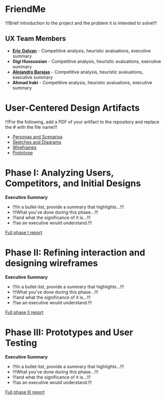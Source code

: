 # FriendMe

!!!Brief introduction to the project and the problem it is intended to solve!!!

## UX Team Members

* **[Eric Galvan]((https://github.com/ChicoState/ux-personal-portfolio-GoosiferIO))** - Competitive analysis, heuristic avaluations, executive summary
* **Gigi Hussussian** - Competitive analysis, heuristic avaluations, executive summary
* **[Alejandro Barajas](https://github.com/ChicoState/ux-personal-portfolio-Aloo32)** - Competitive analysis, heuristic avaluations, executive summary
* **Ahmad Iraki** - Competitive analysis, heuristic avaluations, executive summary

# User-Centered Design Artifacts
 
!!!For the following, add a PDF of your artifact to the repository and replace the # with the file name!!!

* [Personas and Scenarios](personas/)
* [Sketches and Diagrams](sketches/)
* [Wireframes](wireframes/)
* [Prototype](#)

# Phase I: Analyzing Users, Competitors, and Initial Designs

**Executive Summary**

* !!!In a bullet-list, provide a summary that highlights...!!!
* !!!What you've done during this phase...!!!
* !!!and what the significance of it is...!!!
* !!!as an executive would understand.!!!

[Full phase I report](phaseI/)

# Phase II: Refining interaction and designing wireframes

**Executive Summary**

* !!!In a bullet-list, provide a summary that highlights...!!!
* !!!What you've done during this phase...!!!
* !!!and what the significance of it is...!!!
* !!!as an executive would understand.!!!

[Full phase II report](phaseII/)

# Phase III: Prototypes and User Testing

**Executive Summary**

* !!!In a bullet-list, provide a summary that highlights...!!!
* !!!What you've done during this phase...!!!
* !!!and what the significance of it is...!!!
* !!!as an executive would understand.!!!

[Full phase III report](phaseIII/)
